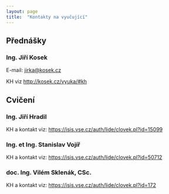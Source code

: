 ```yaml
---
layout: page
title:  "Kontakty na vyučující"
---
```


## Přednášky ##

### Ing. Jiří Kosek ###

E-mail: <jirka@kosek.cz>

KH viz <http://kosek.cz/vyuka/#kh>

## Cvičení ##

### Ing. Jiří Hradil ###

KH a kontakt viz: <https://isis.vse.cz/auth/lide/clovek.pl?id=15099>

### Ing. et Ing. Stanislav Vojíř ###

KH a kontakt viz: <https://isis.vse.cz/auth/lide/clovek.pl?id=50712>

### doc. Ing. Vilém Sklenák, CSc. ###

KH a kontakt viz: <https://isis.vse.cz/auth/lide/clovek.pl?id=172>
